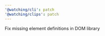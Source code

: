 ```yaml
---
'@watching/cli': patch
'@watching/clips': patch
---
```


Fix missing element definitions in DOM library
